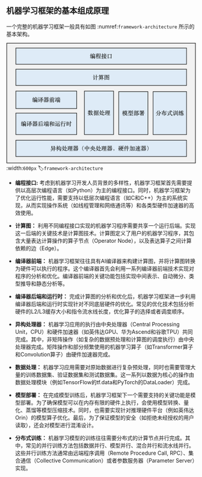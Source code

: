 ## 机器学习框架的基本组成原理

一个完整的机器学习框架一般具有如图 :numref:`framework-architecture`  所示的基本架构。

![机器学习框架基本构成](../img/ch01/framework-architecture.png)
:width:`600px`
:label:`framework-architecture`

-   **编程接口:** 
    考虑到机器学习开发人员背景的多样性，机器学习框架首先需要提供以高层次编程语言（如Python）为主的编程接口。同时，机器学习框架为了优化运行性能，需要支持以低层次编程语言（如C和C++）为主的系统实现，从而实现操作系统（如线程管理和网络通讯等）和各类型硬件加速器的高效使用。

-   **计算图：**
    利用不同编程接口实现的机器学习程序需要共享一个运行后端。实现这一后端的关键技术是计算图技术。计算图定义了用户的机器学习程序，其包含大量表达计算操作的算子节点（Operator Node），以及表达算子之间计算依赖的边（Edge）。

-   **编译器前端：**
    机器学习框架往往具有AI编译器来构建计算图，并将计算图转换为硬件可以执行的程序。这个编译器首先会利用一系列编译器前端技术实现对程序的分析和优化。编译器前端的关键功能包括实现中间表示、自动微分、类型推导和静态分析等。

-   **编译器后端和运行时：**
    完成计算图的分析和优化后，机器学习框架进一步利用编译器后端和运行时实现针对不同底层硬件的优化。常见的优化技术包括分析硬件的L2/L3缓存大小和指令流水线长度，优化算子的选择或者调度顺序。

-   **异构处理器：**
    机器学习应用的执行由中央处理器（Central Processing Unit，CPU）和硬件加速器（如英伟达GPU、华为Ascend和谷歌TPU）共同完成。其中，非矩阵操作（如复杂的数据预处理和计算图的调度执行）由中央处理器完成。矩阵操作和部分频繁使用的机器学习算子（如Transformer算子和Convolution算子）由硬件加速器完成。

-   **数据处理：**
    机器学习应用需要对原始数据进行复杂预处理，同时也需要管理大量的训练数据集、验证数据集和测试数据集。这一系列以数据为核心的操作由数据处理模块（例如TensorFlow的tf.data和PyTorch的DataLoader）完成。

-   **模型部署：**
    在完成模型训练后，机器学习框架下一个需要支持的关键功能是模型部署。为了确保模型可以在内存有限的硬件上执行，会使用模型转换、量化、蒸馏等模型压缩技术。同时，也需要实现针对推理硬件平台（例如英伟达Orin）的模型算子优化。最后，为了保证模型的安全（如拒绝未经授权的用户读取），还会对模型进行混淆设计。

-   **分布式训练：**
    机器学习模型的训练往往需要分布式的计算节点并行完成。其中，常见的并行训练方法包括数据并行、模型并行、混合并行和流水线并行。这些并行训练方法通常由远端程序调用（Remote Procedure Call, RPC）、集合通信（Collective Communication）或者参数服务器（Parameter Server）实现。